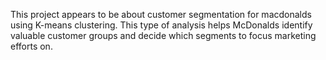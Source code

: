 This project appears to be about customer segmentation for macdonalds using K-means clustering. This type of analysis helps McDonalds identify valuable customer groups and decide which segments to focus marketing efforts on.
